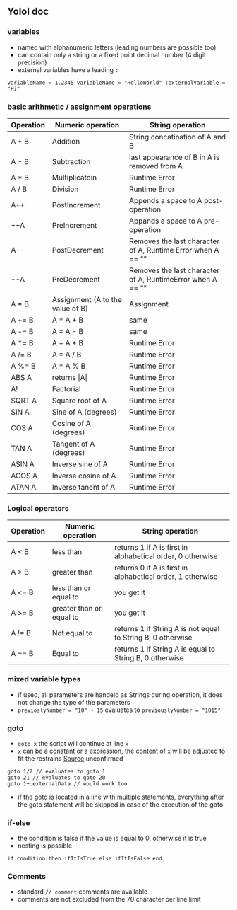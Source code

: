 ## Yolol doc

### variables
- named with alphanumeric letters (leading numbers are possible too)
- can contain only a string or a fixed point decimal number (4 digit precision)
- external variables have a leading `:`
```
variableName = 1.2345 variableName = "HelloWorld" :externalVariable = "Hi"
```

### basic arithmetic / assignment operations
|Operation | Numeric operation | String operation|
|---|---|---|
A + B | Addition | String concatination of A and B
A - B | Subtraction | last appearance of B in A is removed from A
A * B | Multiplicatoin | Runtime Error
A / B | Division | Runtime Error
A++ | PostIncrement | Appends a space to A post-operation
++A | PreIncrement | Appands a space to A pre-operation
A\-\- | PostDecrement | Removes the last character of A, Runtime Error when A == ""
\-\-A | PreDecrement | Removes the last character of A, RuntimeError when A == ""
A = B | Assignment (A to the value of B) | Assignment
A += B | A = A + B | same
A -= B | A = A - B | same
A \*= B | A = A \* B | Runtime Error
A /= B | A = A / B | Runtime Error
A %= B | A = A % B | Runtime Error
ABS A | returns \|A\| | Runtime Error
A! | Factorial | Runtime Error
SQRT A | Square root of A | Runtime Error
SIN A | Sine of A (degrees) | Runtime Error
COS A | Cosine of A (degrees) | Runtime Error
TAN A | Tangent of A (degrees) | Runtime Error
ASIN A | Inverse sine of A | Runtime Error
ACOS A | Inverse cosine of A | Runtime Error
ATAN A | Inverse tanent of A | Runtime Error

### Logical operators
|Operation | Numeric operation | String operation |
|---|---|---|
A < B | less than | returns 1 if A is first in alphabetical order, 0 otherwise
A > B | greater than | returns 0 if A is first in alphabetical order, 1 otherwise
A <= B | less than or equal to | you get it
A >= B | greater than or equal to | you get it
A != B | Not equal to | returns 1 if String A is not equal to String B, 0 otherwise
A == B | Equal to | returns 1 if String A is equal to String B, 0 otherwise

### mixed variable types
- if used, all parameters are handeld as Strings during operation, it does not change the type of the parameters
- `previoslyNumber = "10" + 15` evaluates to `previouslyNumber = "1015"`

### goto
- `goto x` the script will continue at line `x`
- `x` can be a constant or a expression, the content of `x` will be adjusted to fit the restrains [Source](https://imgur.com/a/wydWW4u) unconfirmed
```
goto 1/2 // evaluates to goto 1
goto 21 // evaluates to goto 20
goto 1+:externalData // would work too
```
- if the goto is located in a line with multiple statements, everything after the goto statement will be skipped in case of the execution of the goto

### if-else
- the condition is false if the value is equal to 0, otherwise it is true
- nesting is possible
```
if condition then ifItIsTrue else ifItIsFalse end
```

### Comments
- standard `// comment` comments are available
- comments are not excluded from the 70 character per line limit
